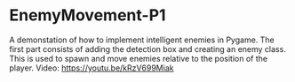 # EnemyMovement-P1

A demonstation of how to implement intelligent enemies in Pygame. The first part consists of adding the detection box and creating an enemy class. This is used to spawn and move enemies relative to the position of the player.
Video: https://youtu.be/kRzV699Miak
